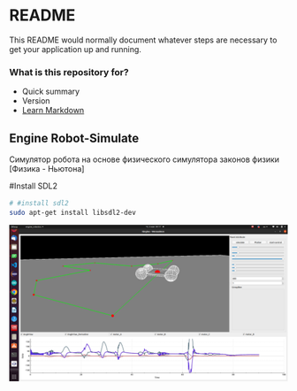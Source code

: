 # README #

This README would normally document whatever steps are necessary to get your application up and running.

### What is this repository for? ###

* Quick summary
* Version
* [Learn Markdown](https://bitbucket.org/tutorials/markdowndemo)


## Engine Robot-Simulate 

Симулятор робота на основе физического симулятора законов физики [Физика - Ньютона] 

#Install SDL2 

```bash
# #install sdl2
sudo apt-get install libsdl2-dev 
```

![bandicam 2020-07-31 03-50-36-209](https://github.com/werasaimon/IEngine_Robotics/blob/test/img/demo.png)
